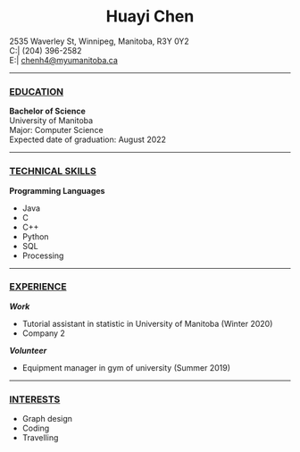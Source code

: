 # **<center>Huayi Chen</center>**  

2535 Waverley St, Winnipeg, Manitoba, R3Y 0Y2  
C:| (204) 396-2582  
E:| chenh4@myumanitoba.ca  

***
### **<u>EDUCATION</u>**

**Bachelor of Science**  
University of Manitoba  
Major: Computer Science  
Expected date of graduation: August 2022  

***
### **<u>TECHNICAL SKILLS</u>**

**Programming Languages**
+ Java 
+ C
+ C++
+ Python
+ SQL
+ Processing

***
### **<u>EXPERIENCE</u>**

***Work***
+ Tutorial assistant in statistic in University of Manitoba                  (Winter 2020)
+ Company 2

***Volunteer***
+ Equipment manager in gym of university                                    (Summer 2019)

***
### **<u>INTERESTS</u>**

+ Graph design
+ Coding
+ Travelling
